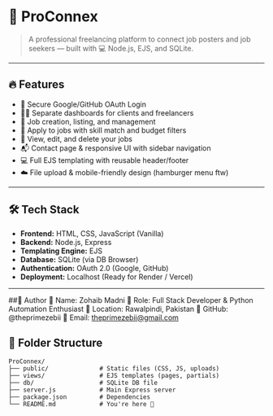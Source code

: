 # 🚀 ProConnex

> A professional freelancing platform to connect job posters and job seekers — built with 💻 Node.js, EJS, and SQLite.

---

## 🔥 Features

- 🔐 Secure Google/GitHub OAuth Login
- 🧑‍💼 Separate dashboards for clients and freelancers
- 💼 Job creation, listing, and management
- 📝 Apply to jobs with skill match and budget filters
- 📂 View, edit, and delete your jobs
- 📬 Contact page & responsive UI with sidebar navigation
- 💻 Full EJS templating with reusable header/footer
- ☁️ File upload & mobile-friendly design (hamburger menu ftw)

---

## 🛠️ Tech Stack

- **Frontend:** HTML, CSS, JavaScript (Vanilla)
- **Backend:** Node.js, Express
- **Templating Engine:** EJS
- **Database:** SQLite (via DB Browser)
- **Authentication:** OAuth 2.0 (Google, GitHub)
- **Deployment:** Localhost (Ready for Render / Vercel)

---

##🧠 Author
👤 Name: Zohaib Madni
💼 Role: Full Stack Developer & Python Automation Enthusiast
📍 Location: Rawalpindi, Pakistan
🔗 GitHub: @theprimezebii
📧 Email: theprimezebii@gmail.com


## 📂 Folder Structure

```
ProConnex/
├── public/              # Static files (CSS, JS, uploads)
├── views/               # EJS templates (pages, partials)
├── db/                  # SQLite DB file
├── server.js            # Main Express server
├── package.json         # Dependencies
└── README.md            # You're here 👀


